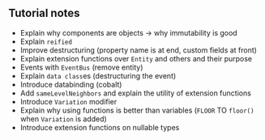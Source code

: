 
## Tutorial notes

- Explain why components are objects -> why immutability is good
- Explain `reified`
- Improve destructuring (property name is at end, custom fields at front)
- Explain extension functions over `Entity` and others and their purpose
- Events with `EventBus` (remove entity)
- Explain `data class`es (destructuring the event)
- Introduce databinding (cobalt)
- Add `sameLevelNeighbors` and explain the utility of extension functions
- Introduce `Variation` modifier
- Explain why using functions is better than variables (`FLOOR` TO `floor()` when `Variation` is added)
- Introduce extension functions on nullable types
